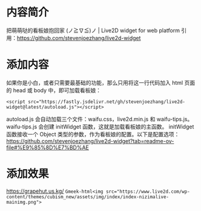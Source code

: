 # 内容简介
把萌萌哒的看板娘抱回家 (ノ≧∇≦)ノ | Live2D widget for web platform
引用：https://github.com/stevenjoezhang/live2d-widget

# 添加内容
如果你是小白，或者只需要最基础的功能，那么只用将这一行代码加入 html 页面的 head 或 body 中，即可加载看板娘：
```
<script src="https://fastly.jsdelivr.net/gh/stevenjoezhang/live2d-widget@latest/autoload.js"></script>
```
autoload.js 会自动加载三个文件：waifu.css，live2d.min.js 和 waifu-tips.js。
waifu-tips.js 会创建 initWidget 函数，这就是加载看板娘的主函数。
initWidget 函数接收一个 Object 类型的参数，作为看板娘的配置。以下是配置选项：
https://github.com/stevenjoezhang/live2d-widget?tab=readme-ov-file#%E9%85%8D%E7%BD%AE


# 添加效果
https://grapehut.us.kg/
`Gmeek-html<img src="https://www.live2d.com/wp-content/themes/cubism_new/assets/img/index/index-nizimalive-mainimg.png">`

